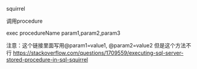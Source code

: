  squirrel

调用procedure

exec procedureName param1,param2,param3

注意：这个链接里面写用@param1=value1,  @param2=value2 但是这个方法不行 https://stackoverflow.com/questions/1709559/executing-sql-server-stored-procedure-in-sql-squirrel